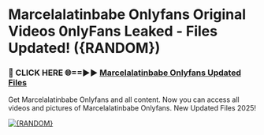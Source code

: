 # Marcelalatinbabe Onlyfans Original Videos 0nlyFans Leaked - Files Updated! ({RANDOM})

<h3>🔴 CLICK HERE 🌐==►► <a href="https://betterlinks.top/A2PfLJ" rel="nofollow">Marcelalatinbabe Onlyfans Updated Files</a></h3>

Get Marcelalatinbabe Onlyfans and all content. Now you can access all videos and pictures of Marcelalatinbabe Onlyfans. New Updated Files 2025!

[![{RANDOM}](https://i.imgur.com/ppqm5kG.gif)](https://betterlinks.top/A2PfLJ)